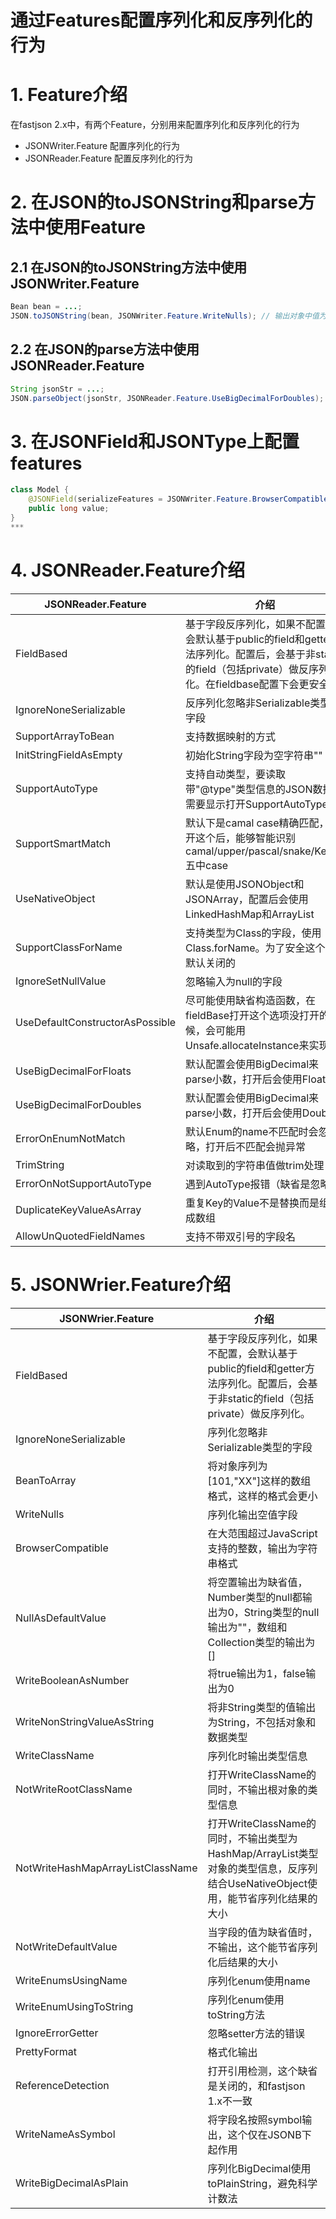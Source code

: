 # 通过Features配置序列化和反序列化的行为

# 1. Feature介绍
在fastjson 2.x中，有两个Feature，分别用来配置序列化和反序列化的行为
* JSONWriter.Feature 配置序列化的行为
* JSONReader.Feature 配置反序列化的行为


# 2. 在JSON的toJSONString和parse方法中使用Feature

## 2.1 在JSON的toJSONString方法中使用JSONWriter.Feature

```java
Bean bean = ...;
JSON.toJSONString(bean, JSONWriter.Feature.WriteNulls); // 输出对象中值为null的字段
```

## 2.2 在JSON的parse方法中使用JSONReader.Feature
```java
String jsonStr = ...;
JSON.parseObject(jsonStr, JSONReader.Feature.UseBigDecimalForDoubles); // 将小数数值读取为double
```

# 3. 在JSONField和JSONType上配置features

```java
class Model {
    @JSONField(serializeFeatures = JSONWriter.Feature.BrowserCompatible)
    public long value;
}
***

```

# 4. JSONReader.Feature介绍

| JSONReader.Feature              | 介绍                                                                                                  |
|---------------------------------|-----------------------------------------------------------------------------------------------------|
| FieldBased                      | 基于字段反序列化，如果不配置，会默认基于public的field和getter方法序列化。配置后，会基于非static的field（包括private）做反序列化。在fieldbase配置下会更安全 |
| IgnoreNoneSerializable          | 反序列化忽略非Serializable类型的字段                                                                            |
| SupportArrayToBean              | 支持数据映射的方式                                                                                           |
| InitStringFieldAsEmpty          | 初始化String字段为空字符串""                                                                                  |
| SupportAutoType                 | 支持自动类型，要读取带"@type"类型信息的JSON数据，需要显示打开SupportAutoType                                                 |
| SupportSmartMatch               | 默认下是camal case精确匹配，打开这个后，能够智能识别camal/upper/pascal/snake/Kebab五中case                                 |
| UseNativeObject                 | 默认是使用JSONObject和JSONArray，配置后会使用LinkedHashMap和ArrayList                                             |
| SupportClassForName             | 支持类型为Class的字段，使用Class.forName。为了安全这个是默认关闭的                                                          |
| IgnoreSetNullValue              | 忽略输入为null的字段                                                                                        |
| UseDefaultConstructorAsPossible | 尽可能使用缺省构造函数，在fieldBase打开这个选项没打开的时候，会可能用Unsafe.allocateInstance来实现                                   | 
| UseBigDecimalForFloats          | 默认配置会使用BigDecimal来parse小数，打开后会使用Float                                                               |
| UseBigDecimalForDoubles         | 默认配置会使用BigDecimal来parse小数，打开后会使用Double                                                              |
| ErrorOnEnumNotMatch             | 默认Enum的name不匹配时会忽略，打开后不匹配会抛异常                                                                       |
| TrimString                      | 对读取到的字符串值做trim处理                                                                                    |
| ErrorOnNotSupportAutoType       | 遇到AutoType报错（缺省是忽略）                                                                                 |
| DuplicateKeyValueAsArray | 重复Key的Value不是替换而是组合成数组                                                                              |
| AllowUnQuotedFieldNames | 支持不带双引号的字段名 |

# 5. JSONWrier.Feature介绍

|  JSONWrier.Feature |  介绍 |
| --- | --- |
|  FieldBased |  基于字段反序列化，如果不配置，会默认基于public的field和getter方法序列化。配置后，会基于非static的field（包括private）做反序列化。|
|  IgnoreNoneSerializable |  序列化忽略非Serializable类型的字段 |
| BeanToArray | 将对象序列为[101,"XX"]这样的数组格式，这样的格式会更小 |
| WriteNulls| 序列化输出空值字段 |
| BrowserCompatible | 在大范围超过JavaScript支持的整数，输出为字符串格式 |
| NullAsDefaultValue | 将空置输出为缺省值，Number类型的null都输出为0，String类型的null输出为""，数组和Collection类型的输出为[] |
| WriteBooleanAsNumber | 将true输出为1，false输出为0 |
| WriteNonStringValueAsString | 将非String类型的值输出为String，不包括对象和数据类型 |
| WriteClassName | 序列化时输出类型信息 |
| NotWriteRootClassName | 打开WriteClassName的同时，不输出根对象的类型信息 |
| NotWriteHashMapArrayListClassName | 打开WriteClassName的同时，不输出类型为HashMap/ArrayList类型对象的类型信息，反序列结合UseNativeObject使用，能节省序列化结果的大小 |
| NotWriteDefaultValue | 当字段的值为缺省值时，不输出，这个能节省序列化后结果的大小 |
| WriteEnumsUsingName | 序列化enum使用name |
| WriteEnumUsingToString | 序列化enum使用toString方法 |
| IgnoreErrorGetter | 忽略setter方法的错误 |
| PrettyFormat | 格式化输出 |
| ReferenceDetection | 打开引用检测，这个缺省是关闭的，和fastjson 1.x不一致 |
| WriteNameAsSymbol | 将字段名按照symbol输出，这个仅在JSONB下起作用 |
| WriteBigDecimalAsPlain | 序列化BigDecimal使用toPlainString，避免科学计数法 |


